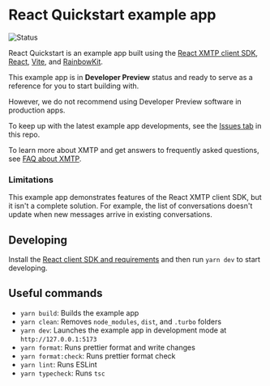 # React Quickstart example app

![Status](https://img.shields.io/badge/Project_Status-Developer_Preview-yellow)

React Quickstart is an example app built using the [React XMTP client SDK](/packages/react-sdk/README.md), [React](https://react.dev/), [Vite](https://vitejs.dev/), and [RainbowKit](https://www.rainbowkit.com/).

This example app is in **Developer Preview** status and ready to serve as a reference for you to start building with.

However, we do not recommend using Developer Preview software in production apps.

To keep up with the latest example app developments, see the [Issues tab](https://github.com/xmtp/xmtp-web/issues) in this repo.

To learn more about XMTP and get answers to frequently asked questions, see [FAQ about XMTP](https://xmtp.org/docs/dev-concepts/faq).

### Limitations

This example app demonstrates features of the React XMTP client SDK, but it isn't a complete solution. For example, the list of conversations doesn't update when new messages arrive in existing conversations.

## Developing

Install the [React client SDK and requirements](/packages/react-sdk/README.md) and then run `yarn dev` to start developing.

## Useful commands

- `yarn build`: Builds the example app
- `yarn clean`: Removes `node_modules`, `dist`, and `.turbo` folders
- `yarn dev`: Launches the example app in development mode at `http://127.0.0.1:5173`
- `yarn format`: Runs prettier format and write changes
- `yarn format:check`: Runs prettier format check
- `yarn lint`: Runs ESLint
- `yarn typecheck`: Runs `tsc`
